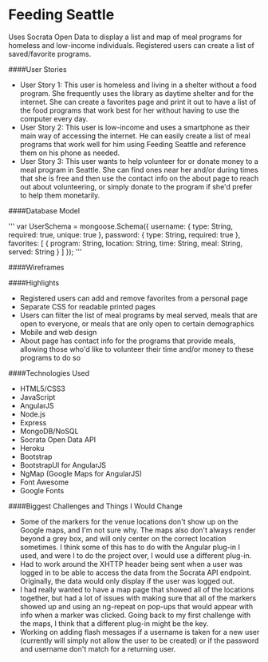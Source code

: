 # Feeding Seattle
Uses Socrata Open Data to display a list and map of meal programs for homeless and low-income individuals. Registered users can create a list of saved/favorite programs. 

####User Stories
* User Story 1: This user is homeless and living in a shelter without a food program. She frequently uses the library as daytime shelter and for the internet. She can create a favorites page and print it out to have a list of the food programs that work best for her without having to use the computer every day.
* User Story 2: This user is low-income and uses a smartphone as their main way of accessing the internet. He can easily create a list of meal programs that work well for him using Feeding Seattle and reference them on his phone as needed.
* User Story 3: This user wants to help volunteer for or donate money to a meal program in Seattle. She can find ones near her and/or during times that she is free and then use the contact info on the about page to reach out about volunteering, or simply donate to the program if she'd prefer to help them monetarily. 

####Database Model

'''
var UserSchema = mongoose.Schema({
  username: {
    type: String,
    required: true,
    unique: true
  },
  password: {
    type: String,
    required: true
  },
  favorites: [
    {
      program: String,
      location: String,
      time: String,
      meal: String,
      served: String
    }
  ]
});
'''

####Wireframes

####Highlights
* Registered users can add and remove favorites from a personal page
* Separate CSS for readable printed pages
* Users can filter the list of meal programs by meal served, meals that are open to everyone, or meals that are only open to certain demographics
* Mobile and web design
* About page has contact info for the programs that provide meals, allowing those who'd like to volunteer their time and/or money to these programs to do so

####Technologies Used
* HTML5/CSS3
* JavaScript
* AngularJS
* Node.js
* Express
* MongoDB/NoSQL
* Socrata Open Data API
* Heroku
* Bootstrap
* BootstrapUI for AngularJS
* NgMap (Google Maps for AngularJS)
* Font Awesome
* Google Fonts

####Biggest Challenges and Things I Would Change
* Some of the markers for the venue locations don't show up on the Google maps, and I'm not sure why. The maps also don't always render beyond a grey box, and will only center on the correct location sometimes. I think some of this has to do with the Angular plug-in I used, and were I to do the project over, I would use a different plug-in. 
* Had to work around the XHTTP header being sent when a user was logged in to be able to access the data from the Socrata API endpoint. Originally, the data would only display if the user was logged out.
* I had really wanted to have a map page that showed all of the locations together, but had a lot of issues with making sure that all of the markers showed up and using an ng-repeat on pop-ups that would appear with info when a marker was clicked. Going back to my first challenge with the maps, I think that a different plug-in might be the key.
* Working on adding flash messages if a username is taken for a new user (currently will simply not allow the user to be created) or if the password and username don't match for a returning user.

